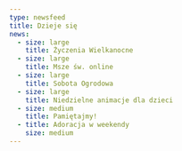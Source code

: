 ```yaml
---
type: newsfeed
title: Dzieje się
news:
  - size: large
    title: Życzenia Wielkanocne
  - size: large
    title: Msze św. online
  - size: large
    title: Sobota Ogrodowa
  - size: large
    title: Niedzielne animacje dla dzieci
  - size: medium
    title: Pamiętajmy!
  - title: Adoracja w weekendy
    size: medium
---
```

